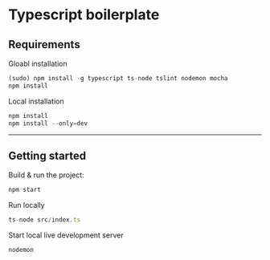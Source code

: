 # Typescript boilerplate

## Requirements

Gloabl installation

```javascript
(sudo) npm install -g typescript ts-node tslint nodemon mocha
npm install
```

Local installation

```javascript
npm install
npm install --only=dev
```

---

## Getting started

Build & run the project:

```javascript
npm start
```

Run locally

```javascript
ts-node src/index.ts
```

Start local live development server

```javascript
nodemon
```